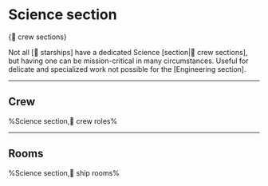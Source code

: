# Science section

{📛 crew sections}

Not all [🚀 starships] have a dedicated Science [section|📛 crew sections], but having one can be mission-critical in many circumstances. Useful for delicate and specialized work not possible for the [Engineering section].

---

## **Crew**
%Science section,💼 crew roles%

---

## **Rooms**
%Science section,🚻 ship rooms%
